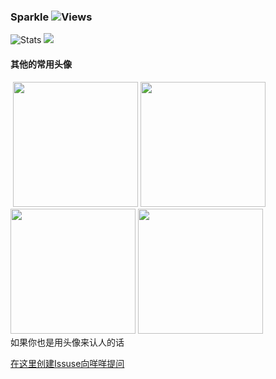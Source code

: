 ### Sparkle ![Views](https://views.whatilearened.today/views/github/zanjie1999/zanjie1999.svg)
![Stats](https://github-readme-stats.vercel.app/api?username=zanjie1999&show_icons=true&line_height=28&show_icons=true&count_private=true&hide_border=true&title_color=fb83a5&icon_color=fb83a5)
![](https://github-readme-stats.vercel.app/api/top-langs/?username=zanjie1999&show_icons=true&layout=compact&theme=vue&hide_border=true&langs_count=10&title_color=fb83a5&hide=c,objective-c,makefile,assembly,roff,perl)
#### 其他的常用头像  
<div style="width: 610px;">
<img alt="" src="https://cdn.v2ex.com/gravatar/31272d49b7a518e42aa57ffc5e20e7fa?s=200">
<img alt="" src="https://thirdqq.qlogo.cn/g?b=sdk&k=SRUbQ2agh6IQfuLLILib3TQ&s=640" width="200">
<img alt="" src="https://i2.hdslb.com/bfs/face/f95648b9a02427b7995383e59cb85c0198fe0fc2.jpg" width="200">
<img alt="" src="https://styles.redditmedia.com/t5_g9ufa/styles/profileIcon_5vzkusvzh6171.png" width="200">
<img alt="" src="https://i2.hdslb.com/bfs/face/00d075041676bcfaca655e40937938edc39c9a16.jpg" width="200">
</div>
如果你也是用头像来认人的话

[在这里创建Issuse向咩咩提问](https://github.com/zanjie1999/zanjie1999/issues)  
